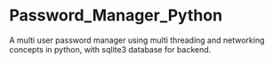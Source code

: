 # Password_Manager_Python
A multi user password manager using multi threading and networking concepts in python, with sqlite3 database for backend.
